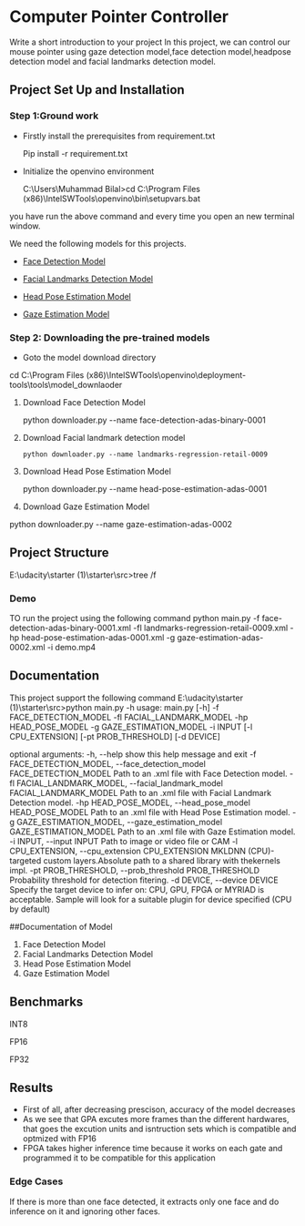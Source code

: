 




# Computer Pointer Controller

Write a short introduction to your project
In this project, we can control our mouse pointer using gaze detection model,face detection model,headpose detection model and facial landmarks detection model.

## Project Set Up and Installation

### Step 1:Ground work
* Firstly install the prerequisites from requirement.txt
    
    Pip install -r requirement.txt
* Initialize the openvino environment

   C:\Users\Muhammad Bilal>cd C:\Program Files (x86)\IntelSWTools\openvino\bin\setupvars.bat

you have run the above command and every time you open an new terminal window.

We need the following models for this projects.

* [Face Detection Model](https://docs.openvinotoolkit.org/latest/_models_intel_face_detection_adas_binary_0001_description_face_detection_adas_binary_0001.html)

* [Facial Landmarks Detection Model](https://docs.openvinotoolkit.org/latest/_models_intel_landmarks_regression_retail_0009_description_landmarks_regression_retail_0009.html)

* [Head Pose Estimation Model](https://docs.openvinotoolkit.org/latest/_models_intel_head_pose_estimation_adas_0001_description_head_pose_estimation_adas_0001.html)

* [Gaze Estimation Model](https://docs.openvinotoolkit.org/latest/_models_intel_gaze_estimation_adas_0002_description_gaze_estimation_adas_0002.html)

### Step 2: Downloading the pre-trained models

* Goto the model download directory

cd C:\Program Files (x86)\IntelSWTools\openvino\deployment-tools\tools\model_downlaoder

1. Download Face Detection Model
   
   
   python downloader.py --name face-detection-adas-binary-0001

2. Download Facial landmark detection model 
       
       python downloader.py --name landmarks-regression-retail-0009

3. Download Head Pose Estimation Model

    python downloader.py --name head-pose-estimation-adas-0001


4. Download Gaze Estimation Model
  
  python downloader.py --name gaze-estimation-adas-0002

## Project Structure

E:\udacity\starter (1)\starter\src>tree /f
[](image/capture.png)


### Demo 
TO run the project using the following command
python main.py -f face-detection-adas-binary-0001.xml -fl landmarks-regression-retail-0009.xml -hp head-pose-estimation-adas-0001.xml -g gaze-estimation-adas-0002.xml -i demo.mp4
## Documentation
This project support the following command
E:\udacity\starter (1)\starter\src>python main.py -h
usage: main.py [-h] -f FACE_DETECTION_MODEL -fl FACIAL_LANDMARK_MODEL -hp
               HEAD_POSE_MODEL -g GAZE_ESTIMATION_MODEL -i INPUT
               [-l CPU_EXTENSION] [-pt PROB_THRESHOLD] [-d DEVICE]

optional arguments:
  -h, --help            show this help message and exit
  -f FACE_DETECTION_MODEL, --face_detection_model FACE_DETECTION_MODEL
                        Path to an .xml file with Face Detection model.
  -fl FACIAL_LANDMARK_MODEL, --facial_landmark_model FACIAL_LANDMARK_MODEL
                        Path to an .xml file with Facial Landmark Detection
                        model.
  -hp HEAD_POSE_MODEL, --head_pose_model HEAD_POSE_MODEL
                        Path to an .xml file with Head Pose Estimation model.
  -g GAZE_ESTIMATION_MODEL, --gaze_estimation_model GAZE_ESTIMATION_MODEL
                        Path to an .xml file with Gaze Estimation model.
  -i INPUT, --input INPUT
                        Path to image or video file or CAM
  -l CPU_EXTENSION, --cpu_extension CPU_EXTENSION
                        MKLDNN (CPU)-targeted custom layers.Absolute path to a
                        shared library with thekernels impl.
  -pt PROB_THRESHOLD, --prob_threshold PROB_THRESHOLD
                        Probability threshold for detection fitering.
  -d DEVICE, --device DEVICE
                        Specify the target device to infer on: CPU, GPU, FPGA
                        or MYRIAD is acceptable. Sample will look for a
                        suitable plugin for device specified (CPU by default)

##Documentation of Model
1. Face Detection Model
2. Facial Landmarks Detection Model
3. Head Pose Estimation Model
4. Gaze Estimation Model
## 
## Benchmarks



INT8



FP16



FP32

## Results
* First of all, after decreasing prescison, accuracy of the model decreases
* As we see that GPA excutes more frames than the different hardwares, that goes the excution units and isntruction sets which is compatible and optmized with FP16
* FPGA takes higher inference time because it works on each gate and programmed it to be compatible for this application
### Edge Cases
If there is more than one face detected, it extracts only one face and do inference on it and ignoring other faces.

